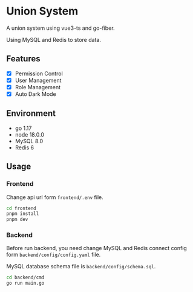# Union System

A union system using vue3-ts and go-fiber.

Using MySQL and Redis to store data.

## Features

- [x] Permission Control
- [x] User Management
- [x] Role Management
- [x] Auto Dark Mode

## Environment
- go 1.17
- node 18.0.0
- MySQL 8.0
- Redis 6

## Usage

### Frontend

Change api url form `frontend/.env` file.
```bash
cd frontend
pnpm install
pnpm dev
```
### Backend

Before run backend, you need change MySQL and Redis connect config form `backend/config/config.yaml` file.

MySQL database schema file is `backend/config/schema.sql`.


```bash
cd backend/cmd
go run main.go
```

